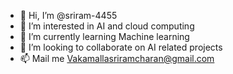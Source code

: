 - 👋 Hi, I’m @sriram-4455
- 👀 I’m interested in AI and cloud computing
- 🌱 I’m currently learning Machine learning 
- 💞️ I’m looking to collaborate on AI related projects
- 📫 Mail me Vakamallasriramcharan@gmail.com

<!---
sriram-4455/sriram-4455 is a ✨ special ✨ repository because its `README.md` (this file) appears on your GitHub profile.
You can click the Preview link to take a look at your changes.
--->
